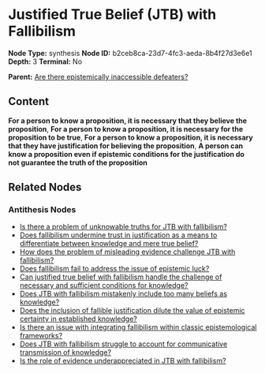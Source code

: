 # Justified True Belief (JTB) with Fallibilism

**Node Type:** synthesis
**Node ID:** b2ceb8ca-23d7-4fc3-aeda-8b4f27d3e6e1
**Depth:** 3
**Terminal:** No

**Parent:** [Are there epistemically inaccessible defeaters?](are-there-epistemically-inaccessible-defeaters-antithesis-003a3521-8401-44fd-9d1f-65115eb03525.md)

## Content

**For a person to know a proposition, it is necessary that they believe the proposition**, **For a person to know a proposition, it is necessary for the proposition to be true**, **For a person to know a proposition, it is necessary that they have justification for believing the proposition**, **A person can know a proposition even if epistemic conditions for the justification do not guarantee the truth of the proposition**

## Related Nodes

### Antithesis Nodes

- [Is there a problem of unknowable truths for JTB with fallibilism?](is-there-a-problem-of-unknowable-truths-for-jtb-with-fallibilism-antithesis-fe3c8632-8cd1-417e-a586-a3c659ec3031.md)
- [Does fallibilism undermine trust in justification as a means to differentiate between knowledge and mere true belief?](does-fallibilism-undermine-trust-in-justification-as-a-means-to-differentiate-between-knowledge-and-mere-true-belief-antithesis-f80f7a52-bc35-40e7-8b8b-ebb7c634a100.md)
- [How does the problem of misleading evidence challenge JTB with fallibilism?](how-does-the-problem-of-misleading-evidence-challenge-jtb-with-fallibilism-antithesis-e32db644-0137-4304-8622-6d532322433a.md)
- [Does fallibilism fail to address the issue of epistemic luck?](does-fallibilism-fail-to-address-the-issue-of-epistemic-luck-antithesis-7c741902-ba52-4f14-b479-79627c05bb21.md)
- [Can justified true belief with fallibilism handle the challenge of necessary and sufficient conditions for knowledge?](can-justified-true-belief-with-fallibilism-handle-the-challenge-of-necessary-and-sufficient-conditions-for-knowledge-antithesis-04db40a2-7ca4-4935-bded-d34b6eefaf98.md)
- [Does JTB with fallibilism mistakenly include too many beliefs as knowledge?](does-jtb-with-fallibilism-mistakenly-include-too-many-beliefs-as-knowledge-antithesis-ace44952-bbee-421e-9842-3c59058fb3a0.md)
- [Does the inclusion of fallible justification dilute the value of epistemic certainty in established knowledge?](does-the-inclusion-of-fallible-justification-dilute-the-value-of-epistemic-certainty-in-established-knowledge-antithesis-be6c77c8-ccb4-467e-95de-571f226fbb41.md)
- [Is there an issue with integrating fallibilism within classic epistemological frameworks?](is-there-an-issue-with-integrating-fallibilism-within-classic-epistemological-frameworks-antithesis-93f72f3e-b095-42ef-985e-d423bc54f27d.md)
- [Does JTB with fallibilism struggle to account for communicative transmission of knowledge?](does-jtb-with-fallibilism-struggle-to-account-for-communicative-transmission-of-knowledge-antithesis-f396b136-95a2-4807-bf18-590a80b29f7b.md)
- [Is the role of evidence underappreciated in JTB with fallibilism?](is-the-role-of-evidence-underappreciated-in-jtb-with-fallibilism-antithesis-cc0ab4c8-91c8-448b-903d-3c59579579b2.md)
